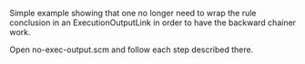 Simple example showing that one no longer need to wrap the rule
conclusion in an ExecutionOutputLink in order to have the backward
chainer work.

Open no-exec-output.scm and follow each step described there.
